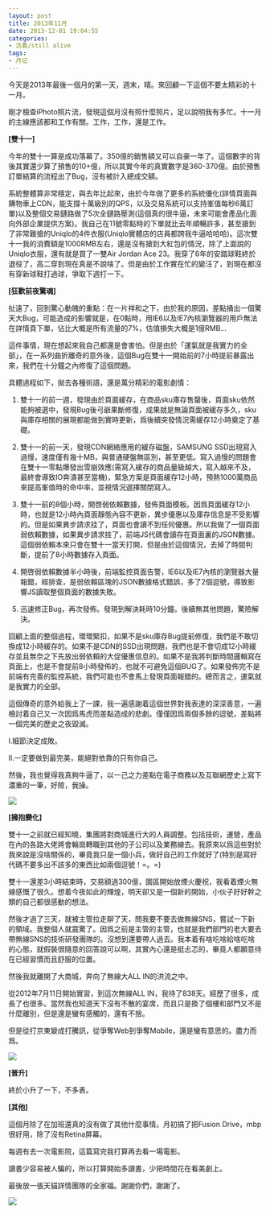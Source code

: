 ```yaml
---
layout: post
title: 2013年11月
date: 2013-12-01 19:04:55
categories:
- 活着/still alive
tags:
- 月记
---
```


今天是2013年最後一個月的第一天，週末，晴。來回顧一下這個不要太精彩的十一月。

剛才檢查iPhoto照片流，發現這個月沒有照什麼照片，足以說明我有多忙。十一月的主線應該都和工作有關。工作，工作，還是工作。

**[雙十一]**

今年的雙十一算是成功落幕了。350億的銷售額又可以自豪一年了。這個數字的背後其實還少算了預售的10+億，所以其實今年的真實數字是360-370億。由於預售訂單結算的流程出了Bug，沒有被計入總成交額。

系統整體算非常穩定，與去年比起來，由於今年做了更多的系統優化(詳情頁面與購物車上CDN，能支撐十萬級別的QPS，以及交易系統可以支持峯值每秒6萬訂單)以及整個交易鏈路做了5次全鏈路壓測(這個真的很牛逼，未來可能會產品化面向外部企業提供方案)。我自己在11號零點時的下單就比去年順暢許多，甚至搶到了非常難搶的Uniqlo的4件衣服(Uniqlo實體店的店員都誇我牛逼哈哈哈)。這次雙十一我的消費額是1000RMB左右，還是沒有搶到大紅包的情況，除了上面說的Uniqlo衣服，還有就是買了一雙Air Jordan Ace 23。我穿了6年的安踏球鞋終於退役了，高二穿到現在真是不說啥了。但是由於工作實在忙的變汪了，到現在都沒有穿新球鞋打過球，爭取下週打一下。

**[狂歡前夜驚魂]**

扯遠了，回到驚心動魄的重點：在一片祥和之下，由於我的原因，差點捅出一個驚天大Bug，可能造成的影響就是，在0點時，用IE6以及IE7內核瀏覽器的用戶無法在詳情頁下單，佔比大概是所有流量的7%，估值損失大概是1億RMB...

這件事情，現在想起來我自己都還是會害怕。但是由於「運氣就是我實力的全部」，在一系列曲折離奇的意外後，這個Bug在雙十一開始前的7小時提前暴露出來，我們在十分鐘之內修復了這個問題。

具體過程如下，拋去各種術語，還是萬分精彩的電影劇情：

1. 雙十一的前一週，發現由於頁面緩存，在商品sku庫存售罄後，頁面sku依然能夠被選中，發現Bug後弓爺果斷修復，成果就是無論頁面被緩存多久，sku與庫存相關的展現都能做到實時更新，爲後續突發情況需緩存12小時奠定了基礎。

2. 雙十一的前一天，發現CDN網絡應用的緩存磁盤，SAMSUNG SSD出現寫入過慢，速度僅有幾十MB，與普通硬盤無區別，甚至更低。寫入過慢的問題會在雙十一零點爆發出雪崩效應(需寫入緩存的商品量級越大，寫入越來不及，最終會導致IO奔潰甚至當機)，緊急方案是頁面緩存12小時，預熱1000萬商品來提高峯值時的命中率，並視情況選擇關閉寫入。

3. 雙十一前的8個小時，開啓弱依賴數據，發佈頁面模板。因爲頁面緩存12小時，也就是12小時內頁面靜態內容不更新，異步優惠以及庫存信息是不受影響的。但是如果異步請求挂了，頁面也會讀不到任何優惠。所以我做了一個頁面弱依賴數據，如果異步請求挂了，前端JS代碼會讀存在頁面裏的JSON數據。這個弱依賴本來只會在雙十一當天打開，但是由於這個情況，去掉了時間判斷，提前了8小時數據存入頁面。

4. 開啓弱依賴數據半小時後，前端監控頁面告警，IE6以及IE7內核的瀏覽器大量報錯，經排查，是弱依賴區塊的JSON數據格式錯誤，多了2個逗號，導致影響JS讀取整個頁面的數據失敗。

5. 迅速修正Bug，再次發佈。發現到解決耗時10分鐘。後續無其他問題，驚險解決。

回顧上面的整個過程，環環緊扣，如果不是sku庫存Bug提前修復，我們是不敢切換成12小時緩存的。如果不是CDN的SSD出現問題，我們也是不會切成12小時緩存並且無奈之下先放出弱依賴的大促優惠信息的。如果不是我將判斷時間邏輯寫在頁面上，也是不會提前8小時發佈的，也就不可避免這個BUG了。如果發佈完不是前端有完善的監控系統，我們可能也不會馬上發現頁面報錯的。總而言之，運氣就是我實力的全部。

這個傳奇的意外給我上了一課，我一遍感謝着這個世界對我表達的深深善意，一遍檢討着自己又一次因爲馬虎而差點造成的悲劇。僅僅因爲兩個多餘的逗號，差點將一個完美的歷史之夜毀滅。

I.細節決定成敗。

II.一定要做到最完美，能絕對依靠的只有你自己。

然後，我也覺得我真夠牛逼了，以一己之力差點在電子商務以及互聯網歷史上寫下濃重的一筆，好險，我操。

![](http://farm6.staticflickr.com/5504/11149466195_f1b27c84e2_b.jpg)

**[擁抱變化]**

雙十一之前就已經知曉，集團將對商城進行大的人員調整。包括技術，運營，產品在內的各路大佬將會輪崗轉職到其他的子公司以及業務線去。我原來以爲這些對於我來說是沒啥關係的，畢竟我只是一個小兵，做好自己的工作就好了(特別是寫好代碼不要多出不該多的東西比如兩個逗號！=。=)

雙十一還差3小時結束時，交易額過300億，園區開始放煙火慶祝，我看着煙火無線感慨了很久。想着今夜如此的輝煌，明天卻又是一個新的開始，小伙子好好幹之類的自己都很感動的想法。

然後才過了三天，就被主管拉走聊了天，問我要不要去做無線SNS，嘗試一下新的領域。我整個人就震驚了。因爲之前是主管的主管，也就是我們部門的老大要去帶無線SNS的技術研發團隊的。沒想到還要帶人過去。我本着有啥吃啥給啥吃啥的心態，就假裝很隨意的回答說可以啊，其實內心還是挺忐忑的，畢竟人都願意待在已經習慣而且舒服的位置。

然後我就離開了大商城，奔向了無線大ALL IN的洪流之中。

從2012年7月11日開始實習，到這次無線ALL IN，我待了838天。經歷了很多，成長了也很多。當然我也知道天下沒有不散的宴席，而且只是換了個樓和部門又不是什麼離別，但是還是蠻有感觸的，還有不捨。

但是從打京東變成打騰訊，從爭奪Web到爭奪Mobile，還是蠻有意思的。盡力而爲。

![](http://farm6.staticflickr.com/5496/11149465905_8e25bec5e8_b.jpg)

**[晉升]**

終於小升了一下，不多表。

**[其他]**

這個月除了在加班還真的沒有做了其他什麼事情。月初搞了把Fusion Drive，mbp很好用，除了沒有Retina屏幕。

每週有去一次電影院，這篇寫完我打算再去看一場電影。

讀書少容易被人騙的，所以打算開始多讀書，少把時間花在看美劇上。


最後放一張天貓詳情團隊的全家福。謝謝你們，謝謝了。

![](http://farm8.staticflickr.com/7345/11149465055_833fc94356_b.jpg)



